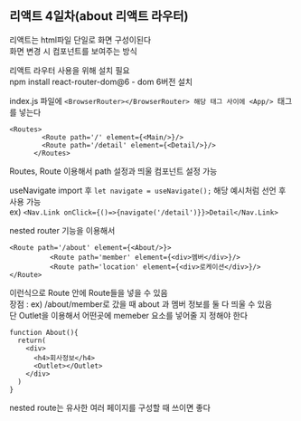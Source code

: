 ## 리액트 4일차(about 리액트 라우터)  

리액트는 html파일 단일로 화면 구성이된다  
화면 변경 시 컴포넌트를 보여주는 방식  

리액트 라우터 사용을 위해 설치 필요  
npm install react-router-dom@6 - dom 6버전 설치  

index.js 파일에 ```<BrowserRouter></BrowserRouter> 해당 태그 사이에 <App/> ```태그를 넣는다  

```
<Routes>
        <Route path='/' element={<Main/>}/>
        <Route path='/detail' element={<Detail/>}/>
      </Routes>
```
Routes, Route 이용해서 path 설정과 띄울 컴포넌트 설정 가능  

useNavigate import 후  ```let navigate = useNavigate();``` 해당 예시처럼 선언 후 사용 가능  
ex) ```<Nav.Link onClick={()=>{navigate('/detail')}}>Detail</Nav.Link>```  

nested router 기능을 이용해서  
```
<Route path='/about' element={<About/>}>
          <Route path='member' element={<div>멤버</div>}/>
          <Route path='location' element={<div>로케이션</div>}/>
</Route>
```
이런식으로 Route 안에 Route들을 넣을 수 있음  
장점 : ex) /about/member로 갔을 때 about 과 멤버 정보를 둘 다 띄울 수 있음  
단 Outlet을 이용해서 어떤곳에 memeber 요소를 넣어줄 지 정해야 한다  
```
function About(){
  return(
    <div>
      <h4>회사정보</h4>
      <Outlet></Outlet>
    </div>
  )
}
```
nested route는 유사한 여러 페이지를 구성할 때 쓰이면 좋다
